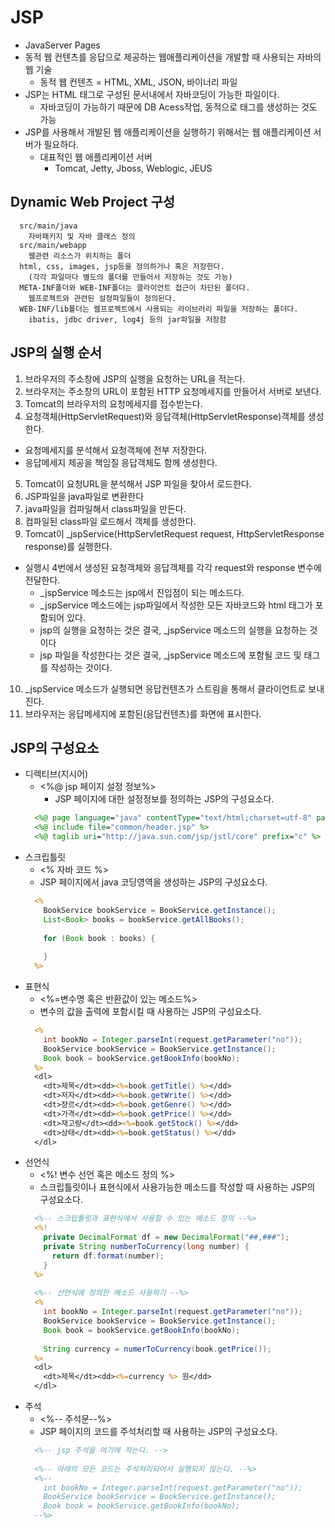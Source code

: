 # JSP
- JavaServer Pages
- 동적 웹 컨텐츠를 응답으로 제공하는 웹애플리케이션을 개발할 때 사용되는 자바의 웹 기술
  + 동적 웹 컨텐츠 = HTML, XML, JSON, 바이너리 파일
- JSP는 HTML 태그로 구성된 문서내에서 자바코딩이 가능한 파일이다.
  + 자바코딩이 가능하기 때문에 DB Acess작업, 동적으로 태그를 생성하는 것도 가능
- JSP를 사용해서 개발된 웹 애플리케이션을 실행하기 위해서는 웹 애플리케이션 서버가 필요하다.
  + 대표적인 웹 애플리케이션 서버
    * Tomcat, Jetty, Jboss, Weblogic, JEUS

## Dynamic Web Project 구성
```
  src/main/java
    자바패키지 및 자바 클래스 정의
  src/main/webapp
    웹관련 리소스가 위치하는 폴더
  html, css, images, jsp등을 정의하거나 혹은 저장한다.
    (각각 파일마다 별도의 폴더를 만들어서 저장하는 것도 가능)
  META-INF폴더와 WEB-INF폴더는 클라이언트 접근이 차단된 폴더다.
    웹프로젝트와 관련된 설정파일들이 정의된다.
  WEB-INF/lib폴더는 웹프로젝트에서 사용되는 라이브러리 파일을 저장하는 폴더다.
    ibatis, jdbc driver, log4j 등의 jar파일을 저장함
```
## JSP의 실행 순서
1. 브라우저의 주소창에 JSP의 실행을 요청하는 URL을 적는다.
2. 브라우저는 주소창의 URL이 포함된 HTTP 요청메세지를 만들어서 서버로 보낸다.
3. Tomcat의 브라우저의 요청메세지를 접수받는다.
4. 요청객체(HttpServletRequest)와 응답객체(HttpServletResponse)객체를 생성한다.
  + 요청메세지를 분석해서 요청객체에 전부 저장한다.
  + 응답메세지 제공을 책임질 응답객체도 함께 생성한다.
5. Tomcat이 요청URL을 분석해서 JSP 파일을 찾아서 로드한다.
6. JSP파일을 java파일로 변환한다
7. java파일을 컴파일해서 class파일을 만든다.
8. 컴파일된 class파일 로드해서 객체를 생성한다.
9. Tomcat이 \_jspService(HttpServletRequest request, HttpServletResponse response)를 실행한다.
  + 실행시 4번에서 생성된 요청객체와 응답객체를 각각 request와 response 변수에 전달한다.
    * \_jspService 메소드는 jsp에서 진입점이 되는 메소드다.
    * \_jspService 메소드에는 jsp파일에서 작성한 모든 자바코드와 html 태그가 포함되어 있다.
    * jsp의 실행을 요청하는 것은 결국, \_jspService 메소드의 실행을 요청하는 것이다
    * jsp 파일을 작성한다는 것은 결국, \_jspService 메소드에 포함될 코드 및 태그를 작성하는 것이다.
10. \_jspService 메소드가 실행되면 응답컨텐츠가 스트림을 통해서 클라이언트로 보내진다.
11. 브라우저는 응답메세지에 포함된(응답컨텐츠)를 화면에 표시한다.

## JSP의 구성요소
- 디렉티브(지시어)
  + &lt;%@ jsp 페이지 설정 정보%&gt;
	+ JSP 페이지에 대한 설정정보를 정의하는 JSP의 구성요소다.
  ```jsp
    <%@ page language="java" contentType="text/html;charset=utf-8" pageEncoding="utf-8" %>
    <%@ include file="common/header.jsp" %>
    <%@ taglib uri="http://java.sun.com/jsp/jstl/core" prefix="c" %>
  ```
- 스크립틀릿
  + &lt;% 자바 코드 %&gt;
  + JSP 페이지에서 java 코딩영역을 생성하는 JSP의 구성요소다.
  ```jsp
    <%
      BookService bookService = BookService.getInstance();
      List<Book> books = bookService.getAllBooks();
      
      for (Book book : books) {
      
      }
    %>
  ```
- 표현식
  + &lt;%=변수명 혹은 반환값이 있는 메소드%&gt;
  + 변수의 값을 출력에 포함시킬 때 사용하는 JSP의 구성요소다.
  ```jsp
    <%
      int bookNo = Integer.parseInt(request.getParameter("no"));
      BookService bookService = BookService.getInstance();
      Book book = bookService.getBookInfo(bookNo);
    %>
    <dl>
      <dt>제목</dt><dd><%=book.getTitle() %></dd>
      <dt>저자</dt><dd><%=book.getWrite() %></dd>
      <dt>쟝르</dt><dd><%=book.getGenre() %></dd>
      <dt>가격</dt><dd><%=book.getPrice() %></dd>
      <dt>재고량</dt><dd><%=book.getStock() %></dd>
      <dt>상태</dt><dd><%=book.getStatus() %></dd>
    </dl>
  ```
- 선언식	
  + &lt;%! 변수 선언 혹은 메소드 정의 %&gt;
  + 스크립틀릿이나 표현식에서 사용가능한 메소드를 작성할 때 사용하는 JSP의 구성요소다.
  ```jsp
    <%-- 스크립틀릿과 표현식에서 사용할 수 있는 메소드 정의 --%>
    <%!
      private DecimalFormat df = new DecimalFormat("##,###");
      private String numberToCurrency(long number) {
        return df.format(number);
      }
    %>
    
    <%-- 선언식에 정의한 메소드 사용하기 --%>
    <%
      int bookNo = Integer.parseInt(request.getParameter("no"));
      BookService bookService = BookService.getInstance();
      Book book = bookService.getBookInfo(bookNo);
      
      String currency = numerToCurrency(book.getPrice());
    %>
    <dl>
      <dt>제목</dt><dd><%=currency %> 원</dd>
    </dl>
  ```
- 주석	
  + &lt;%-- 주석문--%&gt; 
  + JSP 페이지의 코드를 주석처리할 때 사용하는 JSP의 구성요소다.
  ```jsp
    <%-- jsp 주석을 여기에 적는다. -->
    
    <%-- 아래의 모든 코드는 주석처리되어서 실행되지 않는다. --%>
    <%--
      int bookNo = Integer.parseInt(request.getParameter("no"));
      BookService bookService = BookService.getInstance();
      Book book = bookService.getBookInfo(bookNo);
    --%>
  ```
	

